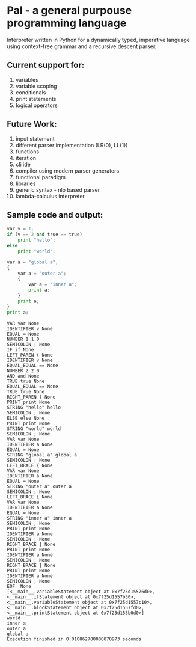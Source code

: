# Pal - a general purpouse programming language
Interpreter written in Python for a dynamically typed, imperative language using context-free grammar and a recursive descent parser.

## Current support for:
1. variables
2. variable scoping
3. conditionals
4. print statements
5. logical operators

## Future Work:
1. input statement
2. different parser implementation (LR(0), LL(1))
3. functions
4. iteration
5. cli ide
6. compiler using modern parser generators
7. functional paradigm
8. libraries
9. generic syntax - nlp based parser
10. lambda-calculus interpreter

## Sample code and output:
```python
var v = 1;
if (v == 2 and true == true)
	print "hello";
else
	print "world";

var a = "global a";
{
	var a = "outer a";
	{
		var a = "inner a";
		print a;	
	}
	print a;
}
print a;
```
```text
VAR var None
IDENTIFIER v None
EQUAL = None
NUMBER 1 1.0
SEMICOLON ; None
IF if None
LEFT_PAREN ( None
IDENTIFIER v None
EQUAL_EQUAL == None
NUMBER 2 2.0
AND and None
TRUE true None
EQUAL_EQUAL == None
TRUE true None
RIGHT_PAREN ) None
PRINT print None
STRING "hello" hello
SEMICOLON ; None
ELSE else None
PRINT print None
STRING "world" world
SEMICOLON ; None
VAR var None
IDENTIFIER a None
EQUAL = None
STRING "global a" global a
SEMICOLON ; None
LEFT_BRACE { None
VAR var None
IDENTIFIER a None
EQUAL = None
STRING "outer a" outer a
SEMICOLON ; None
LEFT_BRACE { None
VAR var None
IDENTIFIER a None
EQUAL = None
STRING "inner a" inner a
SEMICOLON ; None
PRINT print None
IDENTIFIER a None
SEMICOLON ; None
RIGHT_BRACE } None
PRINT print None
IDENTIFIER a None
SEMICOLON ; None
RIGHT_BRACE } None
PRINT print None
IDENTIFIER a None
SEMICOLON ; None
EOF  None
[<__main__.variableStatement object at 0x7f25d15576d0>, <__main__.ifStatement object at 0x7f25d1557b50>, <__main__.variableStatement object at 0x7f25d1557c10>, <__main__.blockStatement object at 0x7f25d1557fd0>, <__main__.printStatement object at 0x7f25d155b0d0>]
world
inner a
outer a
global a
Execution finished in 0.010862700000870973 seconds
```